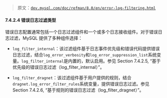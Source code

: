 > 原文：[`dev.mysql.com/doc/refman/8.0/en/error-log-filtering.html`](https://dev.mysql.com/doc/refman/8.0/en/error-log-filtering.html)

#### 7.4.2.4 错误日志过滤类型

错误日志配置通常包括一个日志过滤组件和一个或多个日志接收组件。对于错误日志过滤，MySQL 提供了多种组件选择：

+   `log_filter_internal`：该过滤组件基于日志事件优先级和错误代码提供错误日志过滤，结合`log_error_verbosity`和`log_error_suppression_list`系统变量。`log_filter_internal`是内置的，默认启用。参见 Section 7.4.2.5, “基于优先级的错误日志过滤（log_filter_internal）”。

+   `log_filter_dragnet`：该过滤组件基于用户提供的规则，结合`dragnet.log_error_filter_rules`系统变量，提供错误日志过滤。参见 Section 7.4.2.6, “基于规则的错误日志过滤（log_filter_dragnet）”。
